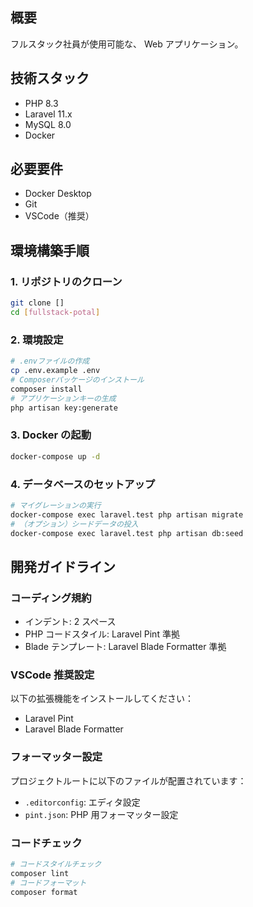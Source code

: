## 概要

フルスタック社員が使用可能な、 Web アプリケーション。

## 技術スタック

- PHP 8.3
- Laravel 11.x
- MySQL 8.0
- Docker

## 必要要件

- Docker Desktop
- Git
- VSCode（推奨）

## 環境構築手順

### 1. リポジトリのクローン

```bash
git clone []
cd [fullstack-potal]
```

### 2. 環境設定

```bash
# .envファイルの作成
cp .env.example .env
# Composerパッケージのインストール
composer install
# アプリケーションキーの生成
php artisan key:generate
```

### 3. Docker の起動

```bash
docker-compose up -d
```

### 4. データベースのセットアップ

```bash
# マイグレーションの実行
docker-compose exec laravel.test php artisan migrate
# （オプション）シードデータの投入
docker-compose exec laravel.test php artisan db:seed
```

## 開発ガイドライン

### コーディング規約

- インデント: 2 スペース
- PHP コードスタイル: Laravel Pint 準拠
- Blade テンプレート: Laravel Blade Formatter 準拠

### VSCode 推奨設定

以下の拡張機能をインストールしてください：

- Laravel Pint
- Laravel Blade Formatter

### フォーマッター設定

プロジェクトルートに以下のファイルが配置されています：

- `.editorconfig`: エディタ設定
- `pint.json`: PHP 用フォーマッター設定

### コードチェック

```bash
# コードスタイルチェック
composer lint
# コードフォーマット
composer format
```
